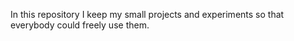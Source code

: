 In this repository I keep my small projects and experiments so that everybody could freely use them.